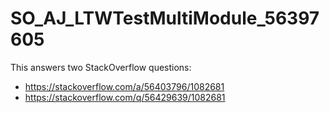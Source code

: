 # SO_AJ_LTWTestMultiModule_56397605

This answers two StackOverflow questions:
* https://stackoverflow.com/a/56403796/1082681
* https://stackoverflow.com/q/56429639/1082681
